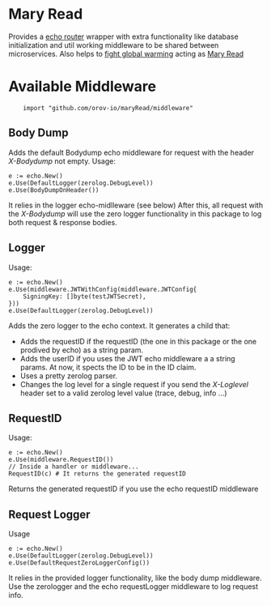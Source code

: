 # Mary Read
Provides a [echo router](https://echo.labstack.com/) wrapper with extra functionality like database initialization and util working middleware to be
shared between microservices.
Also helps to [fight global warming](https://en.wikipedia.org/wiki/Flying_Spaghetti_Monster#Pirates_and_global_warming) acting as [Mary Read](https://en.wikipedia.org/wiki/Mary_Read)
# Available Middleware
```
    import "github.com/orov-io/maryRead/middleware"
```
## Body Dump

Adds the default Bodydump echo middleware for request with the header *X-Bodydump* not empty.
Usage:
```
e := echo.New()
e.Use(DefaultLogger(zerolog.DebugLevel))
e.Use(BodyDumpOnHeader())
```

It relies in the logger echo-midlleware (see below)
After this, all request with the *X-Bodydump* will use the zero logger functionality in this package to log both request & response bodies.

## Logger
Usage:
```
e := echo.New()
e.Use(middleware.JWTWithConfig(middleware.JWTConfig{
    SigningKey: []byte(testJWTSecret),
}))
e.Use(DefaultLogger(zerolog.DebugLevel))
```
Adds the zero logger to the echo context. It generates a child that:
- Adds the requestID if the requestID (the one in this package or the one prodived by echo) as a string param.
- Adds the userID if you uses the JWT echo middleware a a string params. At now, it spects the ID to be in the ID claim.
- Uses a pretty zerolog parser.
- Changes the log level for a single request if you send the *X-Loglevel* header set to a valid zerolog level value (trace, debug, info ...)

## RequestID
Usage:
```
e := echo.New()
e.Use(middleware.RequestID())
// Inside a handler or middleware...
RequestID(c) # It returns the generated requestID
```
Returns the generated requestID if you use the echo requestID middleware

## Request Logger
Usage
```
e := echo.New()
e.Use(DefaultLogger(zerolog.DebugLevel))
e.Use(DefaultRequestZeroLoggerConfig())
```
It relies in the provided logger functionality, like the body dump middleware. Use the zerologger and the echo requestLogger middleware to log request info.